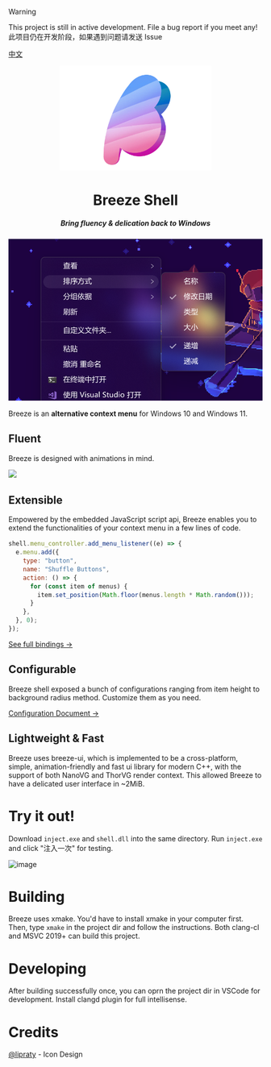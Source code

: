 > [!WARNING]
> This project is still in active development. File a bug report if you meet
> any!\
> 此项目仍在开发阶段，如果遇到问题请发送 Issue

[中文](./README_zh.md)

<div align=center>
  <img src=./resources/icon.webp width=300 />
<h1>Breeze Shell</h1>
<h5>Bring fluency & delication back to Windows</h5>
<div>
  <img widtb=500 src=./resources/preview1.webp />
</div>
</div>

Breeze is an **alternative context menu** for Windows 10 and Windows 11.

## Fluent

Breeze is designed with animations in mind.

<img src=https://github.com/user-attachments/assets/304fdd08-ef67-4cdb-94cc-83b47d41eb36 height=300 />

## Extensible

Empowered by the embedded JavaScript script api, Breeze enables you to extend
the functionalities of your context menu in a few lines of code.

```javascript
shell.menu_controller.add_menu_listener((e) => {
  e.menu.add({
    type: "button",
    name: "Shuffle Buttons",
    action: () => {
      for (const item of menus) {
        item.set_position(Math.floor(menus.length * Math.random()));
      }
    },
  }, 0);
});
```

[See full bindings →](./src/shell/script/binding_types.d.ts)

## Configurable
Breeze shell exposed a bunch of configurations ranging from item height to background radius method. Customize them as you need.

[Configuration Document →](./CONFIG.md)

## Lightweight & Fast

Breeze uses breeze-ui, which is implemented to be a cross-platform, simple,
animation-friendly and fast ui library for modern C++, with the support of both
NanoVG and ThorVG render context. This allowed Breeze to have a delicated user
interface in ~2MiB.

# Try it out!

Download `inject.exe` and `shell.dll` into the same directory. Run `inject.exe`
and click "注入一次" for testing.

![image](https://github.com/user-attachments/assets/474e1fbb-b94c-49c2-afb1-18c84f9f2639)


# Building

Breeze uses xmake. You'd have to install xmake in your computer first. Then,
type `xmake` in the project dir and follow the instructions. Both clang-cl and
MSVC 2019+ can build this project.

# Developing

After building successfully once, you can oprn the project dir in VSCode for
development. Install clangd plugin for full intellisense.

# Credits
[@lipraty](https://github.com/lipraty) - Icon Design
